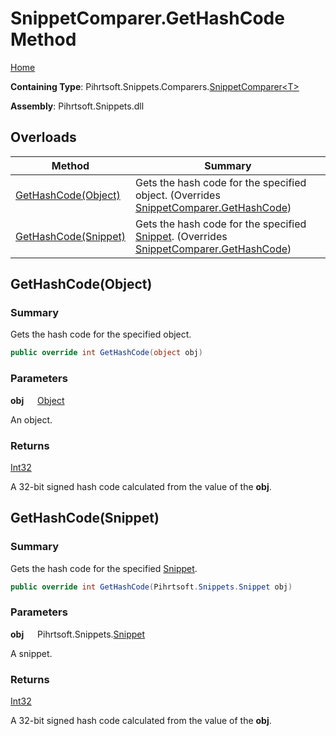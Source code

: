 # SnippetComparer\.GetHashCode Method

[Home](../../../../../README.md)

**Containing Type**: Pihrtsoft\.Snippets\.Comparers\.[SnippetComparer\<T>](../README.md)

**Assembly**: Pihrtsoft\.Snippets\.dll

## Overloads

| Method | Summary |
| ------ | ------- |
| [GetHashCode(Object)](#Pihrtsoft_Snippets_Comparers_SnippetComparer_1_GetHashCode_System_Object_) | Gets the hash code for the specified object\. \(Overrides [SnippetComparer.GetHashCode](../../SnippetComparer/GetHashCode/README.md#Pihrtsoft_Snippets_Comparers_SnippetComparer_GetHashCode_System_Object_)\) |
| [GetHashCode(Snippet)](#Pihrtsoft_Snippets_Comparers_SnippetComparer_1_GetHashCode_Pihrtsoft_Snippets_Snippet_) | Gets the hash code for the specified [Snippet](../../../Snippet/README.md)\. \(Overrides [SnippetComparer.GetHashCode](../../SnippetComparer/GetHashCode/README.md#Pihrtsoft_Snippets_Comparers_SnippetComparer_GetHashCode_Pihrtsoft_Snippets_Snippet_)\) |

## GetHashCode\(Object\) <a name="Pihrtsoft_Snippets_Comparers_SnippetComparer_1_GetHashCode_System_Object_"></a>

### Summary

Gets the hash code for the specified object\.

```csharp
public override int GetHashCode(object obj)
```

### Parameters

**obj** &emsp; [Object](https://docs.microsoft.com/en-us/dotnet/api/system.object)

An object\.

### Returns

[Int32](https://docs.microsoft.com/en-us/dotnet/api/system.int32)

A 32\-bit signed hash code calculated from the value of the **obj**\.

## GetHashCode\(Snippet\) <a name="Pihrtsoft_Snippets_Comparers_SnippetComparer_1_GetHashCode_Pihrtsoft_Snippets_Snippet_"></a>

### Summary

Gets the hash code for the specified [Snippet](../../../Snippet/README.md)\.

```csharp
public override int GetHashCode(Pihrtsoft.Snippets.Snippet obj)
```

### Parameters

**obj** &emsp; Pihrtsoft\.Snippets\.[Snippet](../../../Snippet/README.md)

A snippet\.

### Returns

[Int32](https://docs.microsoft.com/en-us/dotnet/api/system.int32)

A 32\-bit signed hash code calculated from the value of the **obj**\.